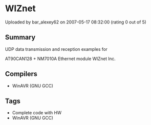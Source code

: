# WIZnet

Uploaded by bar_alexey62 on 2007-05-17 08:32:00 (rating 0 out of 5)

## Summary

UDP data transmission and reception examples for  

AT90CAN128 + NM7010A Ethernet module WIZnet Inc.

## Compilers

- WinAVR (GNU GCC)

## Tags

- Complete code with HW
- WinAVR (GNU GCC)
